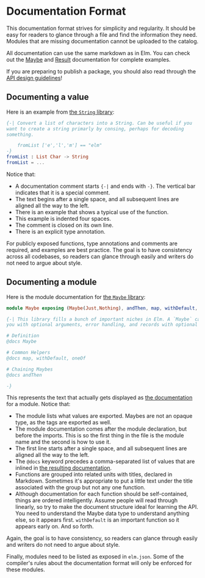 # Documentation Format

This documentation format strives for simplicity and regularity. It should be easy for readers to glance through a file and find the information they need. Modules that are missing documentation cannot be uploaded to the catalog.

All documentation can use the same markdown as in Elm. You can check out the [Maybe](https://github.com/elm/core/blob/master/src/Maybe.elm) and [Result](https://github.com/elm/core/blob/master/src/Result.elm) documentation for complete examples.

If you are preparing to publish a package, you should also read through the [API design guidelines](/help/design-guidelines)!


## Documenting a value

Here is an example from [the `String` library](/packages/elm/core/latest/String):

```elm
{-| Convert a list of characters into a String. Can be useful if you
want to create a string primarly by consing, perhaps for decoding
something.

    fromList ['e','l','m'] == "elm"
-}
fromList : List Char -> String
fromList = ...
```

Notice that:

  * A documentation comment starts `{-|` and ends with `-}`. The vertical bar indicates that it is a special comment.
  * The text begins after a single space, and all subsequent lines are aligned all the way to the left.
  * There is an example that shows a typical use of the function.
  * This example is indented four spaces.
  * The comment is closed on its own line.
  * There is an explicit type annotation.

For publicly exposed functions, type annotations and comments are required, and examples are best practice. The goal is to have consistency across all codebases, so readers can glance through easily and writers do not need to argue about style.

## Documenting a module

Here is the module documentation for [the `Maybe` library](/packages/elm/core/latest/Maybe):

```elm
module Maybe exposing (Maybe(Just,Nothing), andThen, map, withDefault, oneOf)

{-| This library fills a bunch of important niches in Elm. A `Maybe` can help
you with optional arguments, error handling, and records with optional fields.

# Definition
@docs Maybe

# Common Helpers
@docs map, withDefault, oneOf

# Chaining Maybes
@docs andThen

-}
```

This represents the text that actually gets displayed as [the documentation](/packages/elm/core/latest/Maybe) for a module. Notice that:

  * The module lists what values are exported. Maybes are not an opaque type, as the tags are exported as well.
  * The module documentation comes after the module declaration, but before the imports. This is so the first thing in the file is the module name and the second is how to use it.
  * The first line starts after a single space, and all subsequent lines are aligned all the way to the left.
  * The `@docs` keyword precedes a comma-separated list of values that are inlined in [the resulting documentation](/packages/elm/core/latest/Maybe).
  * Functions are grouped into related units with titles, declared in Markdown. Sometimes it's appropriate to put a little text under the title associated with the group but not any one function.
  * Although documentation for each function should be self-contained, things are ordered intelligently. Assume people will read through linearly, so try to make the document structure ideal for learning the API. You need to understand the Maybe data type to understand anything else, so it appears first. `withDefault` is an important function so it appears early on. And so forth.

Again, the goal is to have consistency, so readers can glance through easily and writers do not need to argue about style.

Finally, modules need to be listed as exposed in `elm.json`. Some of the compiler's rules about the documentation format will only be enforced for these modules.
